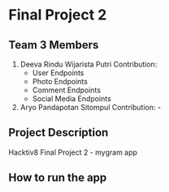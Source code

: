 # Final Project 2

## Team 3 Members
1. Deeva Rindu Wijarista Putri
    Contribution:
    - User Endpoints
    - Photo Endpoints
    - Comment Endpoints
    - Social Media Endpoints
2. Aryo Pandapotan Sitompul
    Contribution: -

## Project Description
Hacktiv8 Final Project 2 - mygram app

## How to run the app
